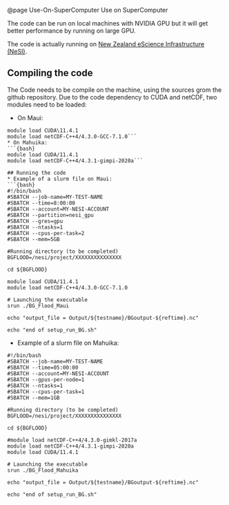 @page Use-On-SuperComputer Use on SuperComputer

The code can be run on local machines with NVIDIA GPU but it will get better performance by running on large GPU.

The code is actually running on [New Zealand eScience Infrastructure (NeSI)](https://www.nesi.org.nz).

## Compiling the code
The Code needs to be compile on the machine, using the sources grom the github repository.
Due to the code dependency to CUDA and netCDF, two modules need to be loaded:
* On Maui:
 ```{bash} 
module load CUDA\11.4.1
module load netCDF-C++4/4.3.0-GCC-7.1.0```
* On Mahuika:
 ```{bash}
module load CUDA/11.4.1
module load netCDF-C++4/4.3.1-gimpi-2020a```

## Running the code
* Example of a slurm file on Maui:
```{bash}
#!/bin/bash
#SBATCH --job-name=MY-TEST-NAME
#SBATCH --time=8:00:00
#SBATCH --account=MY-NESI-ACCOUNT
#SBATCH --partition=nesi_gpu
#SBATCH --gres=gpu
#SBATCH --ntasks=1
#SBATCH --cpus-per-task=2
#SBATCH --mem=5GB

#Running directory (to be completed)
BGFLOOD=/nesi/project/XXXXXXXXXXXXXXX

cd ${BGFLOOD}

module load CUDA/11.4.1
module load netCDF-C++4/4.3.0-GCC-7.1.0

# Launching the executable
srun ./BG_Flood_Maui

echo "output_file = Output/${testname}/BGoutput-${reftime}.nc"

echo "end of setup_run_BG.sh"
```


* Example of a slurm file on Mahuika:
```{bash}
#!/bin/bash
#SBATCH --job-name=MY-TEST-NAME
#SBATCH --time=05:00:00
#SBATCH --account=MY-NESI-ACCOUNT
#SBATCH --gpus-per-node=1
#SBATCH --ntasks=1
#SBATCH --cpus-per-task=1
#SBATCH --mem=1GB

#Running directory (to be completed)
BGFLOOD=/nesi/project/XXXXXXXXXXXXXXX

cd ${BGFLOOD}

#module load netCDF-C++4/4.3.0-gimkl-2017a
module load netCDF-C++4/4.3.1-gimpi-2020a
module load CUDA/11.4.1

# Launching the executable
srun ./BG_Flood_Mahuika

echo "output_file = Output/${testname}/BGoutput-${reftime}.nc"

echo "end of setup_run_BG.sh"


```


